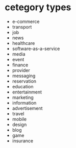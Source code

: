 # cetegory types

- e-commerce
- transport
- job
- news
- healthcare
- software-as-a-service
- media
- event
- finance
- provider
- messaging
- reservation
- education
- entertainment
- marketing
- information
- advertisement
- travel
- mobile
- design
- blog
- game
- insurance
